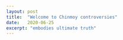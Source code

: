 ```yaml
---
layout: post
title:  "Welcome to Chinmoy controversies"
date:   2020-06-25
excerpt: "embodies ultimate truth"
---
```


